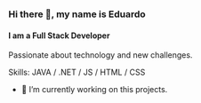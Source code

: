 ### Hi there 👋, my name is Eduardo
#### I am a Full Stack Developer
Passionate about technology and new challenges.

Skills: JAVA / .NET / JS / HTML / CSS

- 🔭 I’m currently working on this projects. 
